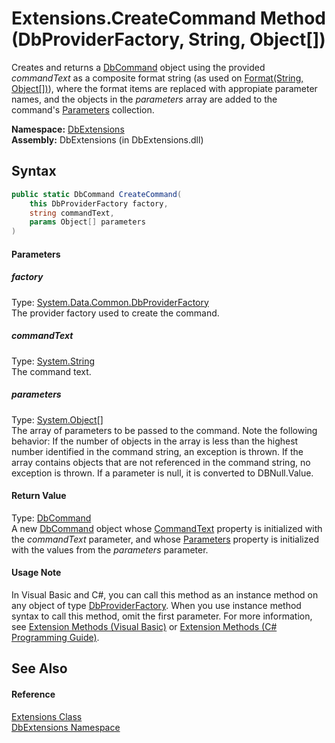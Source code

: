 Extensions.CreateCommand Method (DbProviderFactory, String, Object[])
=====================================================================
Creates and returns a [DbCommand][1] object using the provided *commandText* as a composite format string (as used on [Format(String, Object[])][2]), where the format items are replaced with appropiate parameter names, and the objects in the *parameters* array are added to the command's [Parameters][3] collection.

**Namespace:** [DbExtensions][4]  
**Assembly:** DbExtensions (in DbExtensions.dll)

Syntax
------

```csharp
public static DbCommand CreateCommand(
	this DbProviderFactory factory,
	string commandText,
	params Object[] parameters
)
```

#### Parameters

##### *factory*
Type: [System.Data.Common.DbProviderFactory][5]  
The provider factory used to create the command.

##### *commandText*
Type: [System.String][6]  
The command text.

##### *parameters*
Type: [System.Object][7][]  
 The array of parameters to be passed to the command. Note the following behavior: If the number of objects in the array is less than the highest number identified in the command string, an exception is thrown. If the array contains objects that are not referenced in the command string, no exception is thrown. If a parameter is null, it is converted to DBNull.Value.

#### Return Value
Type: [DbCommand][1]  
 A new [DbCommand][1] object whose [CommandText][8] property is initialized with the *commandText* parameter, and whose [Parameters][3] property is initialized with the values from the *parameters* parameter. 
#### Usage Note
In Visual Basic and C#, you can call this method as an instance method on any object of type [DbProviderFactory][5]. When you use instance method syntax to call this method, omit the first parameter. For more information, see [Extension Methods (Visual Basic)][9] or [Extension Methods (C# Programming Guide)][10].

See Also
--------

#### Reference
[Extensions Class][11]  
[DbExtensions Namespace][4]  

[1]: http://msdn.microsoft.com/en-us/library/852d01k6
[2]: http://msdn.microsoft.com/en-us/library/b1csw23d
[3]: http://msdn.microsoft.com/en-us/library/9czdkzd1
[4]: ../README.md
[5]: http://msdn.microsoft.com/en-us/library/c6c4a26c
[6]: http://msdn.microsoft.com/en-us/library/s1wwdcbf
[7]: http://msdn.microsoft.com/en-us/library/e5kfa45b
[8]: http://msdn.microsoft.com/en-us/library/9d2hk99t
[9]: http://msdn.microsoft.com/en-us/library/bb384936.aspx
[10]: http://msdn.microsoft.com/en-us/library/bb383977.aspx
[11]: README.md